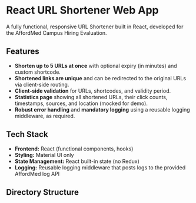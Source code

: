 # React URL Shortener Web App

A fully functional, responsive URL Shortener built in React, developed for the AffordMed Campus Hiring Evaluation.

## Features

- **Shorten up to 5 URLs at once** with optional expiry (in minutes) and custom shortcode.
- **Shortened links are unique** and can be redirected to the original URLs via client-side routing.
- **Client-side validation** for URLs, shortcodes, and validity period.
- **Statistics page** showing all shortened URLs, their click counts, timestamps, sources, and location (mocked for demo).
- **Robust error handling** and **mandatory logging** using a reusable logging middleware, as required.

## Tech Stack

- **Frontend:** React (functional components, hooks)
- **Styling:** Material UI only
- **State Management:** React built-in state (no Redux)
- **Logging:** Reusable logging middleware that posts logs to the provided AffordMed log API

## Directory Structure


 
 

